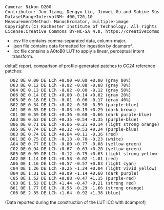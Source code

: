 <pre>
Camera: Nikon D200
Contributor: Jun Jiang, Dengyu Liu, Jinwei Gu and Sabine Süsstrunk, http://www.gujinwei.org/research/camspec/db.html
DatasetRangeIntervalNM: 400,720,10
MeasurementMethod: Monochromator, multiple-image
Copyright:(C) Rochester Institute of Technology. All rights reserved.
License:Creative Commons BY-NC-SA 4.0, https://creativecommons.org/licenses/by-nc-sa/4.0/legalcode
</pre>

- .csv file contains comma-separated data, column-major.
- .json file contains data formatted for ingestion by dcamprof.
- .icc file contains a A0toB0 LUT to apply a linear, perceptual intent transform.

deltaE report, comparison of profile-generated patches to CC24 reference patches:
<pre>
  D02 DE 0.00 DE LCh +0.00 +0.00 +0.00 (gray 80%)
  D03 DE 0.12 DE LCh -0.02 -0.08 -0.08 (gray 70%)
  D04 DE 0.13 DE LCh -0.02 -0.00 -0.12 (gray 50%)
  D06 DE 0.14 DE LCh +0.00 -0.14 +0.02 (gray 20%)
  D05 DE 0.18 DE LCh -0.01 -0.06 -0.17 (gray 40%)
  B02 DE 0.34 DE LCh +0.02 -0.50 -0.59 (purple-blue)
  A01 DE 0.35 DE LCh -0.03 +0.19 +0.29 (dark brown)
  C01 DE 0.59 DE LCh +0.36 -0.68 -0.66 (dark purple-blue)
  A03 DE 0.63 DE LCh +0.35 -0.54 -0.35 (purple-blue)
  B06 DE 0.71 DE LCh -0.66 -0.21 +0.14 (light strong orange)
  A05 DE 0.74 DE LCh +0.32 -0.53 +0.24 (purple-blue)
  B03 DE 0.74 DE LCh +0.64 +0.11 -0.36 (red)
  D01 DE 0.75 DE LCh -0.13 -0.70 -0.23 (white)
  A04 DE 0.77 DE LCh -0.00 +0.77 -0.08 (yellow-green)
  C02 DE 0.94 DE LCh +0.67 -0.63 +0.20 (yellow-green)
  B05 DE 0.99 DE LCh -0.12 -0.75 +0.63 (light strong yellow-green)
  A02 DE 1.14 DE LCh +0.53 -0.02 -1.01 (red)
  A06 DE 1.16 DE LCh +0.57 -0.57 +0.83 (light cyan)
  C04 DE 1.26 DE LCh -0.25 -1.24 +0.04 (light vivid yellow)
  B04 DE 1.31 DE LCh +0.09 -1.14 +0.60 (dark purple)
  C05 DE 1.52 DE LCh +0.88 -0.47 +1.15 (purple-red)
  C03 DE 1.53 DE LCh +1.44 -0.47 -0.21 (strong red)
  B01 DE 1.77 DE LCh -0.55 -0.29 -1.66 (strong orange)
  C06 DE 2.35 DE LCh +1.64 -0.92 +1.38 (blue)
</pre>

(Data reported during the construction of the LUT ICC with dcamprof)
